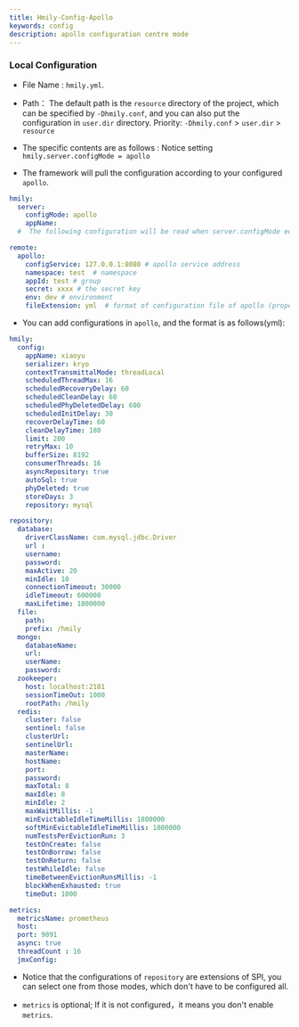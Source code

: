 ```yaml
---
title: Hmily-Config-Apollo
keywords: config
description: apollo configuration centre mode
---
```


### Local Configuration

 * File Name : `hmily.yml`.
 
 * Path： The default path is the `resource` directory of the project, which can be specified by `-Dhmily.conf`, and you can also put the configuration in `user.dir` directory. 
         Priority: `-Dhmily.conf` > `user.dir` > `resource`         
         
 * The specific contents are as follows : Notice setting  `hmily.server.configMode = apollo` 
 
 * The framework will pull the configuration according to your configured `apollo`.   
  

```yaml
hmily:
  server:
    configMode: apollo
    appName: 
  #  The following configuration will be read when server.configMode equals apollo.

remote:
  apollo:
    configService: 127.0.0.1:8080 # apollo service address
    namespace: test  # namespace
    appId: test # group
    secret: xxxx # the secret key
    env: dev # environment
    fileExtension: yml  # format of configuration file of apollo (properties or yml）
```

* You can add configurations in `apollo`, and the format is as follows(yml):
```yaml
hmily:
  config:
    appName: xiaoyu
    serializer: kryo
    contextTransmittalMode: threadLocal
    scheduledThreadMax: 16
    scheduledRecoveryDelay: 60
    scheduledCleanDelay: 60
    scheduledPhyDeletedDelay: 600
    scheduledInitDelay: 30
    recoverDelayTime: 60
    cleanDelayTime: 180
    limit: 200
    retryMax: 10
    bufferSize: 8192
    consumerThreads: 16
    asyncRepository: true
    autoSql: true
    phyDeleted: true
    storeDays: 3
    repository: mysql

repository:
  database:
    driverClassName: com.mysql.jdbc.Driver
    url :
    username:
    password:
    maxActive: 20
    minIdle: 10
    connectionTimeout: 30000
    idleTimeout: 600000
    maxLifetime: 1800000
  file:
    path:
    prefix: /hmily
  mongo:
    databaseName:
    url:
    userName:
    password:
  zookeeper:
    host: localhost:2181
    sessionTimeOut: 1000
    rootPath: /hmily
  redis:
    cluster: false
    sentinel: false
    clusterUrl:
    sentinelUrl:
    masterName:
    hostName:
    port:
    password:
    maxTotal: 8
    maxIdle: 8
    minIdle: 2
    maxWaitMillis: -1
    minEvictableIdleTimeMillis: 1800000
    softMinEvictableIdleTimeMillis: 1800000
    numTestsPerEvictionRun: 3
    testOnCreate: false
    testOnBorrow: false
    testOnReturn: false
    testWhileIdle: false
    timeBetweenEvictionRunsMillis: -1
    blockWhenExhausted: true
    timeOut: 1000

metrics:
  metricsName: prometheus
  host:
  port: 9091
  async: true
  threadCount : 16
  jmxConfig:
```

* Notice that the configurations of `repository` are extensions of SPI, you can select one from those modes, which don't have to be configured all.

* `metrics` is optional; If it is not configured，it means you don't enable `metrics`.

 